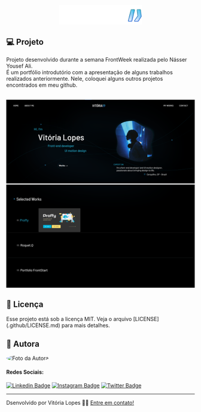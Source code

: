 <p align="center"><img alt="Front Week: Portfólio" title="Portfólio FrontPush" src="assets/readme-logo.png" width="220px"/></p>

## :computer: Projeto
<p> Projeto desenvolvido durante a semana FrontWeek realizada pelo Násser Yousef Ali. 
<br>
É um portfólio introdutório com a apresentação de alguns trabalhos realizados anteriormente. Nele, coloquei alguns outros projetos encontrados em meu github. </p>
<br>

<img alt="Homepage Portfólio" src="/assets/homepage-preview.png">
<img alt="Homepage Portfólio" src="/assets/workspage-preview.png">  

## :memo: Licença

<p> Esse projeto está sob a licença MIT. Veja o arquivo [LICENSE](.github/LICENSE.md) para mais detalhes. </p>

## :raising_hand: Autora

<p>
  <img style="border-radius: 50%;" alt="Foto da Autora" src="https://avatars2.githubusercontent.com/u/64246018?s=460&u=3d07c48c53255d53e3406037c7f98af14fd98689&v=4" width="100px">
</p>


#### Redes Sociais:
[![Linkedin Badge](https://img.shields.io/badge/-vilopesp-blue?style=flat-square&logo=Linkedin&logoColor=white&link=https://www.linkedin.com/in/vilopesp/)](https://www.linkedin.com/in/grioos/) [![Instagram Badge](https://img.shields.io/badge/-@_vilopesp_-blue?style=flat-square&logo=Instagram&logoColor=white&link=https://www.instagram.com/_vilopesp/)](https://www.instagram.com/grioos_/) [![Twitter Badge](https://img.shields.io/twitter/follow/_vilopesp?style=social)](https://twitter.com/_vilopesp)

- --

Dsenvolvido por Vitória Lopes 👋🏻 [Entre em contato!](https://www.linkedin.com/in/vilopesp/)
